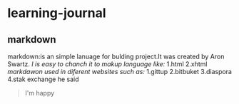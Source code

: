 # learning-journal
## markdown
 markdown:is an simple lanuage for bulding project.It was created by Aron Swartz. 
 *I is easy to chanch it to makup language like:*
 1.html
 2.xhtml
 *markdawon  used in diferent websites such as:*
 1.gittup
 2.bitbuket
 3.diaspora
 4.stak exchange
he said
> I'm happy
